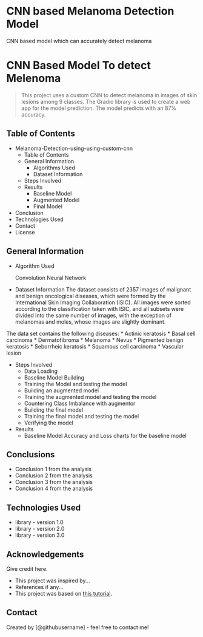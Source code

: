 # CNN based Melanoma Detection Model
 CNN based model which can accurately detect melanoma

# CNN Based Model To detect Melenoma
> This project uses a custom CNN to detect melanoma in images of skin lesions among 9 classes. The Gradio library is used to create a web app for the model prediction. The model predicts with an 87% accuracy.


## Table of Contents
* Melanoma-Detection-using-using-custom-cnn
    * Table of Contents
    * General Information
        * Algorithms Used
        * Dataset Information
    * Steps Involved
    * Results
        * Baseline Model
        * Augmented Model
        * Final Model
 * Conclusion
 * Technologies Used
 * Contact
 * License

<!-- You can include any other section that is pertinent to your problem -->

## General Information
- Algorithm Used

    Convolution Neural Network
- Dataset Information
The dataset consists of 2357 images of malignant and benign oncological diseases, which were formed by the International Skin Imaging Collaboration (ISIC). All images were sorted according to the classification taken with ISIC, and all subsets were divided into the same number of images, with the exception of melanomas and moles, whose images are slightly dominant.

The data set contains the following diseases:
    * Actinic keratosis
    * Basal cell carcinoma
    * Dermatofibroma
    * Melanoma
    * Nevus
    * Pigmented benign keratosis
    * Seborrheic keratosis
    * Squamous cell carcinoma
    * Vascular lesion
- Steps Involved
    * Data Loading
    * Baseline Model Building
    * Training the Model and testing the model
    * Building an augmented model
    * Training the augmented model and testing the model
    * Countering Class Imbalance with augmentor
    * Building the final model
    * Training the final model and testing the model
    * Verifying the model
- Results
    - Baseline Model
        Accuracy and Loss charts for the baseline model
        

<!-- You don't have to answer all the questions - just the ones relevant to your project. -->

## Conclusions
- Conclusion 1 from the analysis
- Conclusion 2 from the analysis
- Conclusion 3 from the analysis
- Conclusion 4 from the analysis

<!-- You don't have to answer all the questions - just the ones relevant to your project. -->


## Technologies Used
- library - version 1.0
- library - version 2.0
- library - version 3.0

<!-- As the libraries versions keep on changing, it is recommended to mention the version of library used in this project -->

## Acknowledgements
Give credit here.
- This project was inspired by...
- References if any...
- This project was based on [this tutorial](https://www.example.com).


## Contact
Created by [@githubusername] - feel free to contact me!


<!-- Optional -->
<!-- ## License -->
<!-- This project is open source and available under the [... License](). -->

<!-- You don't have to include all sections - just the one's relevant to your project -->
